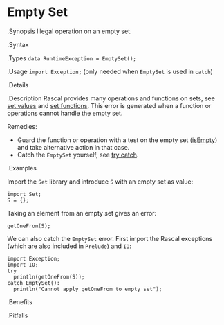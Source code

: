# Empty Set

.Synopsis
Illegal operation on an empty set.

.Syntax

.Types
`data RuntimeException = EmptySet();`
       
.Usage
`import Exception;` (only needed when `EmptySet` is used in `catch`)

.Details

.Description
Rascal provides many operations and functions on sets, see [set values]((Rascal:Values-Set))
and [set functions]((Library:Prelude-Set)).
This error is generated when a function or operations cannot handle the empty set.

Remedies:

*  Guard the function or operation with a test on the empty set ([isEmpty]((Library:Set-isEmpty))) and 
  take alternative action in that case.
*  Catch the `EmptySet` yourself, see [try catch]((Rascal:Statements-TryCatch)).

.Examples

Import the `Set` library and introduce `S` with an empty set as value:
```rascal-shell,continue,error
import Set;
S = {};
```
Taking an element from an empty set gives an error:
```rascal-shell,continue,error
getOneFrom(S);
```
We can also catch the `EmptySet` error. First import the Rascal exceptions (which are also included in `Prelude`)
and `IO`:
```rascal-shell,continue,error
import Exception;
import IO;
try 
  println(getOneFrom(S)); 
catch EmptySet(): 
  println("Cannot apply getOneFrom to empty set");
```

.Benefits

.Pitfalls

